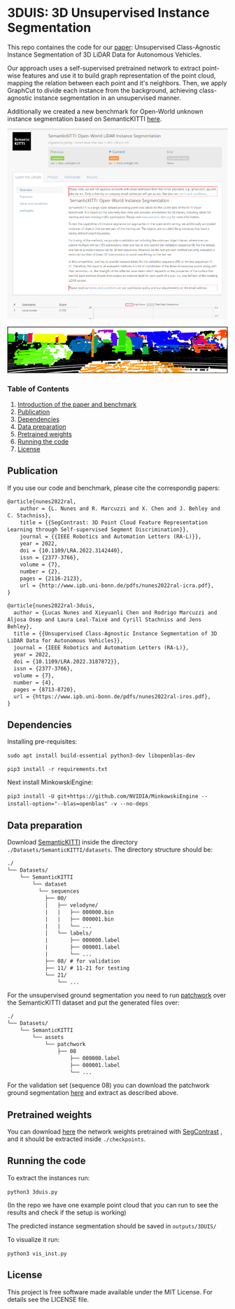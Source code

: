 # 3DUIS: 3D Unsupervised Instance Segmentation

This repo containes the code for our [paper](https://www.ipb.uni-bonn.de/pdfs/nunes2022ral-iros.pdf): Unsupervised Class-Agnostic Instance
Segmentation of 3D LiDAR Data for Autonomous Vehicles.

Our approach uses a self-supervised pretrained network to extract point-wise features and use it to build graph representation of the point cloud,
mapping the relation between each point and it's neighbors. Then, we apply GraphCut to divide each instance from the background, achieving class-agnostic
instance segmentation in an unsupervised manner.

Additionally we created a new benchmark for Open-World unknown instance segmentation based on SemanticKITTI [here](https://bit.ly/39VFTRD).

![Competition](pics/codalab.png)

![Instance Segmentation](pics/qualitative.png)

### Table of Contents

1. [Introduction of the paper and benchmark](#(3DUIS)-3D-Unsupervised-Instance-Segmentation)
2. [Publication](#Publication)
3. [Dependencies](#Dependencies)
4. [Data preparation](#Data-preparation)
5. [Pretrained weights](#Pretrained-weights)
6. [Running the code](#Running-the-code)
7. [License](#License)

## Publication

If you use our code and benchmark, please cite the correspondig papers:

```
@article{nunes2022ral,
    author = {L. Nunes and R. Marcuzzi and X. Chen and J. Behley and C. Stachniss},
    title = {{SegContrast: 3D Point Cloud Feature Representation Learning through Self-supervised Segment Discrimination}},
    journal = {{IEEE Robotics and Automation Letters (RA-L)}},
    year = 2022,
    doi = {10.1109/LRA.2022.3142440},
    issn = {2377-3766},
    volume = {7},
    number = {2},
    pages = {2116-2123},
    url = {http://www.ipb.uni-bonn.de/pdfs/nunes2022ral-icra.pdf},
}
```

```
@article{nunes2022ral-3duis,
  author = {Lucas Nunes and Xieyuanli Chen and Rodrigo Marcuzzi and Aljosa Osep and Laura Leal-Taixé and Cyrill Stachniss and Jens Behley},
  title = {{Unsupervised Class-Agnostic Instance Segmentation of 3D LiDAR Data for Autonomous Vehicles}},
  journal = {IEEE Robotics and Automation Letters (RA-L)},
  year = 2022,
  doi = {10.1109/LRA.2022.3187872}},
  issn = {2377-3766},
  volume = {7},
  number = {4},
  pages = {8713-8720},
  url = {https://www.ipb.uni-bonn.de/pdfs/nunes2022ral-iros.pdf},
}
```

## Dependencies

Installing pre-requisites:

`sudo apt install build-essential python3-dev libopenblas-dev`

`pip3 install -r requirements.txt`

Next install MinkowskiEngine:

`pip3 install -U git+https://github.com/NVIDIA/MinkowskiEngine --install-option="--blas=openblas" -v --no-deps`

## Data preparation

Download [SemanticKITTI](http://www.semantic-kitti.org/dataset.html#download) inside the directory ```./Datasets/SemanticKITTI/datasets```. The directory structure should be:

```
./
└── Datasets/
    └── SemanticKITTI
        └── dataset
          └── sequences
            ├── 00/           
            │   ├── velodyne/	
            |   |	├── 000000.bin
            |   |	├── 000001.bin
            |   |	└── ...
            │   └── labels/ 
            |       ├── 000000.label
            |       ├── 000001.label
            |       └── ...
            ├── 08/ # for validation
            ├── 11/ # 11-21 for testing
            └── 21/
                └── ...
```

For the unsupervised ground segmentation you need to run [patchwork](https://github.com/LimHyungTae/patchwork) over the SemanticKITTI dataset and put the generated files over:
```
./
└── Datasets/
    └── SemanticKITTI
        └── assets
            └── patchwork   
                ├── 08
                    ├── 000000.label
                    ├── 000001.label
                    └── ...
```

For the validation set (sequence 08) you can download the patchwork ground segmentation [here](https://www.ipb.uni-bonn.de/html/projects/3duis/08_patchwork.zip) and extract as described above.

## Pretrained weights

You can download [here](https://www.ipb.uni-bonn.de/html/projects/segcontrast/segcontrast_pretrain.zip) the network weights pretrained with [SegContrast](https://github.com/PRBonn/segcontrast) , and it should be extracted inside `./checkpoints`.

## Running the code

To extract the instances run:

`python3 3duis.py`

(In the repo we have one example point cloud that you can run to see the results and check if the setup is working)

The predicted instance segmentation should be saved in `outputs/3DUIS/`

To visualize it run:

`python3 vis_inst.py`

## License
This project is free software made available under the MIT License. For details see the LICENSE file.
